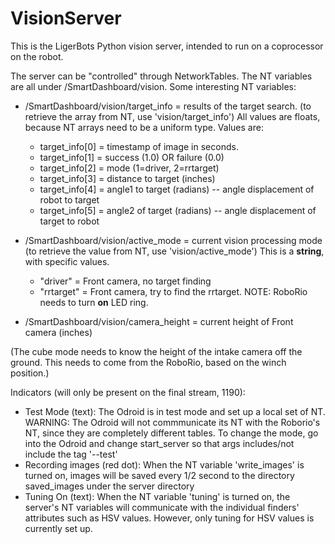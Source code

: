 # VisionServer

This is the LigerBots Python vision server, intended to run on a coprocessor on the robot.

The server can be "controlled" through NetworkTables. The NT variables are all under /SmartDashboard/vision.
Some interesting NT variables:
* /SmartDashboard/vision/target_info  = results of the target search. (to retrieve the array from NT, use 'vision/target_info')
All values are floats, because NT arrays need to be a uniform type. Values are:
  * target_info[0] = timestamp of image in seconds.
  * target_info[1] = success (1.0) OR failure (0.0)
  * target_info[2] = mode (1=driver, 2=rrtarget)
  * target_info[3] = distance to target (inches)
  * target_info[4] = angle1 to target (radians) -- angle displacement of robot to target
  * target_info[5] = angle2 of target (radians) -- angle displacement of target to robot

* /SmartDashboard/vision/active_mode = current vision processing mode (to retrieve the value from NT, use 'vision/active_mode')
This is a **string**, with specific values.
  * "driver" = Front camera, no target finding
  * "rrtarget" = Front camera, try to find the rrtarget. NOTE: RoboRio needs to turn **on** LED ring.

* /SmartDashboard/vision/camera_height = current height of Front camera (inches)

(The cube mode needs to know the height of the intake camera off the ground.
This needs to come from the RoboRio, based on the winch position.)

Indicators (will only be present on the final stream, 1190):
- Test Mode (text): The Odroid is in test mode and set up a local set of NT. WARNING: The Odroid will not commmunicate its NT with the Roborio's NT, since they are completely different tables. To change the mode, go into the Odroid and change start_server so that args includes/not include the tag '--test'
- Recording images (red dot): When the NT variable 'write_images' is turned on, images will be saved every 1/2 second to the directory saved_images under the server directory
- Tuning On (text): When the NT variable 'tuning' is turned on, the server's NT variables will communicate with the individual finders' attributes such as HSV values. However, only tuning for HSV values is currently set up.
